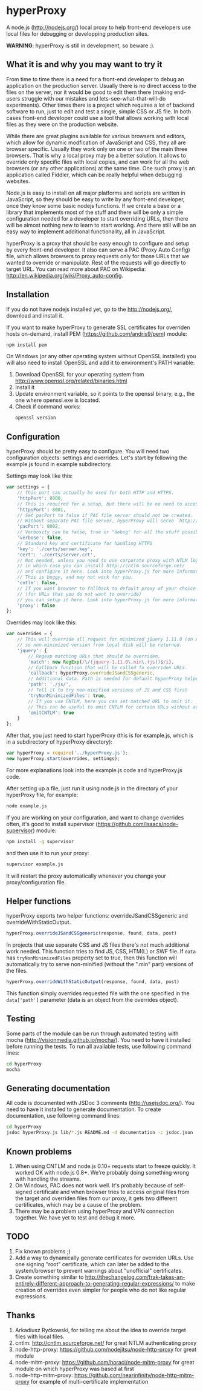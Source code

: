 hyperProxy
==========

A node.js (http://nodejs.org/) local proxy to help front-end developers use local files for debugging or developping production sites.

**WARNING**: hyperProxy is still in development, so beware :).


## What it is and why you may want to try it

From time to time there is a need for a front-end developer to debug an application on the production server. Usually there is no direct access to the files on the server, nor it would be good to edit them there (making end-users struggle with our mistakes and lets-see-what-that-will-do experiments).
Other times there is a project which requires a lot of backend software to run, just to edit and test a single, simple CSS or JS file.
In both cases front-end developer could use a tool that allows working with local files as they were on the production website.

While there are great plugins available for various browsers and editors, which allow for dynamic modfication of JavaScript and CSS, they all are browser specific. Usually they work only on one or two of the main three browsers.
That is why a local proxy may be a better solution. It allows to override only specific files with local copies, and can work for all the web browsers (or any other applications) at the same time.
One such proxy is an application called Fiddler, which can be really helpful when debugging websites.

Node.js is easy to install on all major platforms and scripts are written in JavaScript, so they should be easy to write by any front-end developer, once they know some basic nodejs functions.
If we create a base or a library that implements most of the stuff and there will be only a simple configuration needed for a developer to start overriding URLs, then there will be almost nothing new to learn to start working. And there still will be an easy way to implement additional functionality, all in JavaScript.

hyperProxy is a proxy that should be easy enough to configure and setup by every front-end developer.
It also can serve a PAC (Proxy Auto Config) file, which allows browsers to proxy requests only for those URLs that we wanted to override or manipulate. Rest of the requests will go directly to target URL. You can read more about PAC on Wikipedia: http://en.wikipedia.org/wiki/Proxy_auto-config.


## Installation

If you do not have nodejs installed yet, go to the http://nodejs.org/, download and install it.

If you want to make hyperProxy to generate SSL certificates for overriden hosts on-demand, install PEM (https://github.com/andris9/pem) module:

```javascript
npm install pem
```

On Windows (or any other operating system without OpenSSL installed) you will also need to install OpenSSL and add it to environment's PATH variable:

1. Download OpenSSL for your operating system from http://www.openssl.org/related/binaries.html
2. Install it
3. Update environment variable, so it points to the openssl binary, e.g., the one where openssl.exe is located.
4. Check if command works:
   ```sh
   openssl version
   ```


## Configuration

hyperProxy should be pretty easy to configure. You will need two configuration objects: settings and overrides.
Let's start by following the example.js found in example subdirectory.

Settings may look like this:

```javascript
var settings = {
	// This port can actually be used for both HTTP and HTTPS.
	'httpPort': 8000,
	// This is required for a setup, but there will be no need to access it directly.
	'httpsPort': 8001,
	// Set pacPort to false if PAC file server should not be created.
	// Without separate PAC file server, hyperProxy will serve `http://localhost:[httpPort]/proxy.pac` file instead.
	'pacPort': 8002,
	// Verbosity can be false, true or "debug" for all the stuff possible to be printed in the console.
	'verbose': false,
	// Standard key and certificate for handling HTTPS
	'key': './certs/server.key',
	'cert': './certs/server.crt',
	// Not needed, unless you need to use corporate proxy with NTLM login,
	// in which case you can install http://cntlm.sourceforge.net/
	// and configure it here. Look into hyperProxy.js for more information.
	// This is buggy, and may not work for you.
	'cntlm': false,
	// If you want browser to fallback to default proxy of your choice
	// (for URLs that you do not want to override)
	// you can setup it here. Look into hyperProxy.js for more information.
	'proxy': false
};
```

Overrides may look like this:

```javascript
var overrides = {
	// This will override all request for minimized jQuery 1.11.0 (on ANY site)
	// so non-minimized version from local disk will be returned.
	'jquery': {
		// Regexp matching URLs that should be overriden.
		'match': new RegExp(/\/(jquery-1.11.0\.min\.(js))$/i),
		// Callback function that will be called fo overriden URLs.
		'callback': hyperProxy.overrideJSandCSSgeneric,
		// Additional data. Path is needed for default hyperProxy helper functions.
		'path': './js/',
		// Tell it to try non-minified versions of JS and CSS first
		'tryNonMinimizedFiles': true,
		// If you use CNTLM, here you can set matched URL to omit it.
		// This can be useful to omit CNTLM for certain URLs without actually overriding them.
		'omitCNTLM': true
	}
};
```

After that, you just need to start hyperProxy (this is for example.js, which is in a subdirectory of hyperProxy directory):

```javascript
var hyperProxy = require('../hyperProxy.js');
new hyperProxy.start(overrides, settings);
```

For more explanations look into the example.js code and hyperProxy.js code.

After setting up a file, just run it using node.js in the directory of your hyperProxy file, for example:

```sh
node example.js
```

If you are working on your configuration, and want to change overrides often, it's good to install supervisor (https://github.com/isaacs/node-supervisor) module:

```sh
npm install -g supervisor
```

and then use it to run your proxy:

```sh
supervisor example.js
```

It will restart the proxy automatically whenever you change your proxy/configuration file.


## Helper functions

hyperProxy exports two helper functions: overrideJSandCSSgeneric and overrideWithStaticOutput.


```javascript
hyperProxy.overrideJSandCSSgeneric(response, found, data, post)
```

In projects that use separate CSS and JS files there's not much additional work needed.
This function tries to find JS, CSS, HTM(L) or SWF file. If `data` has `tryNonMinimizedFiles` property set to true,
then this function will automatically try to serve non-minified (without the ".min" part) versions of the files.


```javascript
hyperProxy.overrideWithStaticOutput(response, found, data, post)
```

This function simply overrides requested file with the one specified in the `data['path']` parameter (data is an object from the overrides object).


## Testing

Some parts of the module can be run through automated testing with mocha (http://visionmedia.github.io/mocha/). You need to have it installed before running the tests.
To run all available tests, use following command lines:

```sh
cd hyperProxy
mocha
```


## Generating documentation

All code is documented with JSDoc 3 comments (http://usejsdoc.org/). You need to have it installed to generate documentation.
To create documentation, use following command lines:

```sh
cd hyperProxy
jsdoc hyperProxy.js lib/*.js README.md -d documentation -c jsdoc.json
```


## Known problems

1. When using CNTLM and node.js 0.10+ requests start to freeze quickly. It worked OK with node.js 0.8+.
   We're probably doing something wrong with handling the streams.
2. On Windows, PAC does not work well. It's probably because of self-signed certificate and when browser tries to access original
   files from the target and overriden files from our proxy, it gets two different certificates, which may be a cause of the problem.
3. There may be a problem using hyperProxy and VPN connection together. We have yet to test and debug it more.


## TODO

1. Fix known problems ;)
2. Add a way to dynamically generate certificates for overriden URLs. Use one signing "root" certificate, which can later be added
   to the system/browser to prevent warnings about "unofficial" certificates.
3. Create something similar to http://thechangelog.com/frak-takes-an-entirely-different-approach-to-generating-regular-expressions/
   to make creation of overrides even simpler for people who do not like regular expressions.


## Thanks

1. Arkadiusz Ryćkowski, for telling me about the idea to override target files with local files.
2. cntlm: http://cntlm.sourceforge.net/ for great NTLM authenticating proxy
3. node-http-proxy: https://github.com/nodejitsu/node-http-proxy for great module
4. node-mitm-proxy: https://github.com/horaci/node-mitm-proxy for great module on which hyperProxy was based at first
5. node-http-mitm-proxy: https://github.com/nearinfinity/node-http-mitm-proxy for example of multi-certificate implementation